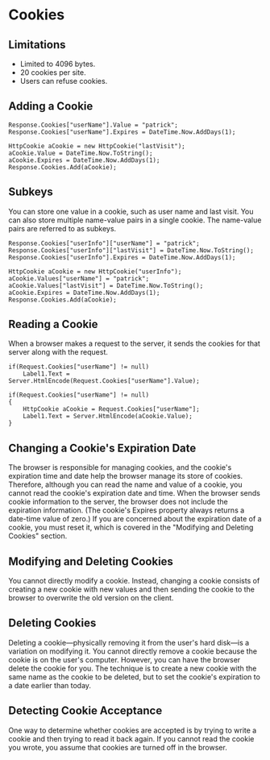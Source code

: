 # Cookies
## Limitations

* Limited to 4096 bytes.
* 20 cookies per site.
* Users can refuse cookies.

## Adding a Cookie

    Response.Cookies["userName"].Value = "patrick";
    Response.Cookies["userName"].Expires = DateTime.Now.AddDays(1);

    HttpCookie aCookie = new HttpCookie("lastVisit");
    aCookie.Value = DateTime.Now.ToString();
    aCookie.Expires = DateTime.Now.AddDays(1);
    Response.Cookies.Add(aCookie);

## Subkeys
You can store one value in a cookie, such as user name and last visit. You can also store multiple name-value pairs in a single cookie. The name-value pairs are referred to as subkeys.

    Response.Cookies["userInfo"]["userName"] = "patrick";
    Response.Cookies["userInfo"]["lastVisit"] = DateTime.Now.ToString();
    Response.Cookies["userInfo"].Expires = DateTime.Now.AddDays(1);

    HttpCookie aCookie = new HttpCookie("userInfo");
    aCookie.Values["userName"] = "patrick";
    aCookie.Values["lastVisit"] = DateTime.Now.ToString();
    aCookie.Expires = DateTime.Now.AddDays(1);
    Response.Cookies.Add(aCookie);

## Reading a Cookie
When a browser makes a request to the server, it sends the cookies for that server along with the request.

    if(Request.Cookies["userName"] != null)
        Label1.Text = Server.HtmlEncode(Request.Cookies["userName"].Value);

    if(Request.Cookies["userName"] != null)
    {
        HttpCookie aCookie = Request.Cookies["userName"];
        Label1.Text = Server.HtmlEncode(aCookie.Value);
    }

## Changing a Cookie's Expiration Date
The browser is responsible for managing cookies, and the cookie's expiration time and date help the browser manage its store of cookies. Therefore, although you can read the name and value of a cookie, you cannot read the cookie's expiration date and time. When the browser sends cookie information to the server, the browser does not include the expiration information. (The cookie's Expires property always returns a date-time value of zero.) If you are concerned about the expiration date of a cookie, you must reset it, which is covered in the "Modifying and Deleting Cookies" section.

## Modifying and Deleting Cookies
You cannot directly modify a cookie. Instead, changing a cookie consists of creating a new cookie with new values and then sending the cookie to the browser to overwrite the old version on the client.

## Deleting Cookies
Deleting a cookie—physically removing it from the user's hard disk—is a variation on modifying it. You cannot directly remove a cookie because the cookie is on the user's computer. However, you can have the browser delete the cookie for you. The technique is to create a new cookie with the same name as the cookie to be deleted, but to set the cookie's expiration to a date earlier than today.

## Detecting Cookie Acceptance

One way to determine whether cookies are accepted is by trying to write a cookie and then trying to read it back again. If you cannot read the cookie you wrote, you assume that cookies are turned off in the browser.
